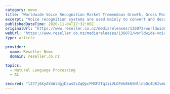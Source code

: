 ```yaml
---
category: news
title: "Worldwide Voice Recognition Market Tremendous Growth, Gross Margin, Production, Revenue and Forecast 2029"
excerpt: "Voice recognition systems are used mainly to convert and decrypt human voice into speech which can easily be understood by any computerized system. A voice recognition device can receive, interpret, and dictate spoken commands. In addition, voice ..."
publishedDateTime: 2020-11-04T17:32:00Z
originalUrl: "https://www.reseller.co.nz/mediareleases/136072/worldwide-voice-recognition-market-tremendous/"
webUrl: "https://www.reseller.co.nz/mediareleases/136072/worldwide-voice-recognition-market-tremendous/"
type: article

provider:
  name: Reseller News
  domain: reseller.co.nz

topics:
  - Natural Language Processing
  - AI

secured: "l277j6XyAYmWldgjDswsSsZqQpcFMXF2Tq1iiVLOPek0k6SHllnbDc4U8IvmW4X4cy1t+zcaopv4fOQNGzALgztVybEQ1EDiJ+maQeop7sIoarcDr9VH0oy1lLEyUVoTTAmegHrC+BdDfp92j/SZyyQwSYcdx1JlEXqAbYD0j5BgBVwZd9BNweT9vDAX0B74ZmAJy43HefmQdt2OyxlZEQvyBKlQ4x+nxQamSiNtKDsv0Z5TZMGS5EIbagWC9YrLlsxM/LEG+Da5fiC1fCYnGf554V6SBrWBimpfe2m/JcbmBQqTvK0uGWHEXKwpIZfWaL5x00cEoZSFc1M8dDdgiYNNgVIAfkHoDpIOiHyOzZE=;wWzpaNuu2z+fwXWvfQmFbQ=="
---
```


